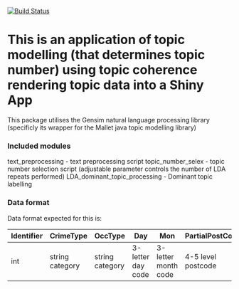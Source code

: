 [![Build Status](https://travis-ci.org/Sparrow0hawk/topic_model_to_Shiny.png?branch=master)](https://travis-ci.org/Sparrow0hawk/topic_model_to_Shiny)

# This is an application of topic modelling (that determines topic number) using topic coherence rendering topic data into a Shiny App

This package utilises the Gensim natural language processing library (specificly its wrapper for the Mallet java topic modelling library)


### Included modules

text_preprocessing - text preprocessing script
topic_number_selex - topic number selection script (adjustable parameter controls the number of LDA repeats performed)
LDA_dominant_topic_processing - Dominant topic labelling

### Data format

Data format expected for this is:

| Identifier  | CrimeType  | OccType  | Day  | Mon  | PartialPostCode | MODescription | CrimeNotes | HOClass| OffenceRec | DomViol |
|---|---|---|---|---|---|---|---|---|---|---|
|int|string category|string category|3-letter day code|3-letter month code|4-5 level postcode|string keywords|string text|string code|string category|Y/N|

